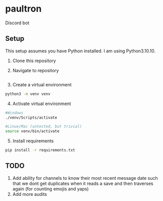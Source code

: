 # paultron
Discord bot


## Setup
This setup assumes you have Python installed. I am using Python3.10.10.
1. Clone this repository

2. Navigate to repository
```bash

```
3. Create a virtual environment
```bash
python3 -m venv venv
```
4. Activate virtual environment
```bash
#Windows
./venv/Scripts/activate

#Linux/Mac (untested, but trivial)
source venv/bin/activate
```
5. Install requirements
```bash
pip install -r requirements.txt
```

## TODO 
1. Add ability for channels to know their most recent message date such that we dont get duplicates when it reads a save and then traverses again (for counting emojis and yaps)
2. Add more audits